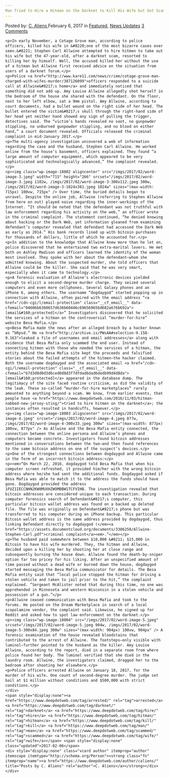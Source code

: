 ```yaml
---
Man Tried to Hire a Hitman on the Darknet to Kill His Wife but Got Scammed and Arrested Instead
---
```

<article class="post-listing post-17999 post type-post status-publish format-standard has-post-thumbnail hentry  tag-hire tag-hitman tag-kill tag-man tag-scammed tag-wife">
    <div class="post-inner">
        <span>Posted by: <a href="https://www.deepdotweb.com/author/caliens/" title="">C. Aliens </a></span>
    <span>February 6, 2017</span>
    <span>in <a href="https://www.deepdotweb.com/category/deepdot-news/" rel="category tag">Featured</a>, <a href="https://www.deepdotweb.com/category/news-updates/" rel="category tag">News Updates</a></span>
    <span><a href="https://www.deepdotweb.com/2017/02/06/man-tried-hire-hitman-darknet-kill-wife-got-scammed-arrested-instead/#comments">3 Comments</a></span>
    </p>
    <div class="clear"></div>
    
    <p>In early November, a Cotage Grove man, according to police officers, killed his wife in &#8220;one of the most bizarre cases ever seen.&#8221; Stephen Carl Allwine attempted to hire hitmen to take out his wife but the 47-year-old, after a darknet scam, resorted to killing her by himself. Well, the accused killed her without the use of a hitman but Allwine first received advice on the situation from users of a darknet forum.</p>
    <p>Police <a href="http://www.kare11.com/news/crime/cotage-grove-man-charged-with-wifes-murder/387126099">officers responded to a suicide call at Allwine&#8217;s home</a> and immediately noticed that something did not add up. Amy Louise Allwine allegedly shot herself in the bedroom of the house she shared with the defendant. On the floor, next to her left elbow, sat a 9mm pistol. Amy Allwine, according to court documents, had a bullet wound on the right side of her head. The bullet entered the victim&#8217;s skull through the right-hand side of her head yet neither hand showed any sign of pulling the trigger, detectives said. The “victim’s hands revealed no soot, no gunpowder stippling, no unburned gunpowder stippling, and no blood on either hand,” a court document revealed. Officials released the criminal complaint in mid-January 2017.</p>
    <p>The multi-agency investigation uncovered a web of information regarding the case and the husband, Stephen Carl Allwine. He worked online from the house’s basement, officers explained. They found “a large amount of computer equipment, which appeared to be very sophisticated and technologically advanced,” the complaint revealed.</p>
    <p><img class="wp-image-18002 aligncenter" src="/imgs/2017/02/word-image-3.jpeg" width="715" height="266" srcset="/imgs/2017/02/word-image-3.jpeg 1102w, /imgs/2017/02/word-image-3-300x112.jpeg 300w, /imgs/2017/02/word-image-3-1024x381.jpeg 1024w" sizes="(max-width: 715px) 100vw, 715px" /> Over time, the buried details began to unravel. Despite the online job, Allwine (referring to Stephen Allwine from here on out) played naive regarding the inner-workings of the Internet. “It should be noted that the defendant was not truthful with law enforcement regarding his activity on the web,” an officer wrote in the criminal complaint. The statement continued, “he denied knowing about hacking or the Dark Web, yet information gleaned from examining defendant’s computer revealed that defendant had accessed the Dark Web as early as 2014.” His bank records lined up with bitcoin purchases for thousands of dollars, little of which he accounted for.</p>
    <p>In addition to the knowledge that Allwine knew more than he let on, police discovered that he entertained two extra-marital lovers. He met both on Ashley Madison and officers learned the identity of the woman most involved. They spoke with her about the defendant—whom she admitted knowing. About the suspected murder, she told officers that Allwine could be the killer. She said that he was very smart, especially when it came to technology.</p>
    <p>A forensic evaluation of Allwine’s electronic devices yielded enough to elicit a second-degree murder charge. They seized several computers and even more cellphones. Several Galaxy phones and an iPhone 6, among others. The username “dogdaygod” started popping up in connection with Allwine, often paired with the email address “<a href="/cdn-cgi/l/email-protection" class="__cf_email__" data-cfemail="04606b6360657d636b60446c696569656d682a676b692a">[email&#160;protected]</a>” Investigators discovered that he solicited the services of a hitman on the controversial “murder-for-hire” website Besa Mafia.</p>
    <p>Besa Mafia made the news after an alleged breach by a hacker known as “bRpsd.” He <a href="http://archive.is/PWsAA#selection-9.158-9.163">leaked a file of usernames and email addresses</a> along with evidence that Besa Mafia only scammed the end user. Instead of connecting hitmen with those who needed the services of a hitman, the entity behind the Besa Mafia site kept the proceeds and falsified stories about the failed attempts of the hitmen—the hacker claimed. Both the username dogdaygod and the associated email <a href="/cdn-cgi/l/email-protection" class="__cf_email__" data-cfemail="b7d3d8d0d3d6ced0d8d3f7dfdad6dad6dedb99d4d8da">[email&#160;protected]</a> appeared in the database dump. The legitimacy of the site faced routine criticism, as did the validity of the leak. These so-called “murder-for-hire marketplaces” rarely amounted to anything beyond a scam. We know, from earlier events, that people have <a href="https://www.deepdotweb.com/2016/11/03/hitman-nabbed-new-jersey-sting/">tried to hire hitmen on the darknet</a>; the instances often resulted in handcuffs, however.</p>
    <p><img class="wp-image-18003 aligncenter" src="/imgs/2017/02/word-image-4.jpeg" srcset="/imgs/2017/02/word-image-4.jpeg 877w, /imgs/2017/02/word-image-4-300x33.jpeg 300w" sizes="(max-width: 877px) 100vw, 877px" /> As Allwine and the Besa Mafia entity connected, the connection between the online persona and Allwine’s phones and computers became concrete. Investigators found bitcoin addresses mentioned in conversations between the two—and then found references to the same bitcoin address on one of the suspect’s devices.</p>
    <p>One of the strongest connections between dogdaygod and Allwine came in the form of an incorrect bitcoin address:</p>
    <p><em>“On March 22, 2016, dogdaygod told Besa Mafia that when his computer screen refreshed, it provided him/her with the wrong bitcoin address where he/she had sent the additional funds. Dogdaygod asked if Besa Mafia was able to match it to the address the funds should have gone. Dogdaygod provided the address 1FUZ1IECCNHN2KW8MUXHZWOMBBW1TCFVIHB. The investigation revealed that bitcoin addresses are considered unique to each transaction. During computer forensics search of Defendant&#8217;s computer, this particular bitcoin wallet address was found on a backed up deleted file. The file was originally on Defendant&#8217;s phone but was transferred to his computer during an iPhone backup. This particular Bitcoin wallet address is the same address provided by dogdaygod, thus linking Defendant directly to dogdaygod (</em><a href="https://assets.documentcloud.org/documents/3386250/Allwine-Stephen-Carl.pdf">criminal complaint</a><em>.”</em></p>
    <p>The husband paid somewhere between $10,000 &#8211; $15,000 in Bitcoin to have his wife murdered. They, the hitman and Allwine, decided upon a killing her by shooting her at close range and subsequently burning the house down. Allwine found the death-by-sniper option far too pricey for his liking. After an unspecified amount of time passed without a dead wife or burned down the house, dogdaygod started messaging the Besa Mafia communicator for details. The Besa Mafia entity said that “local police stopped the hitman for driving a stolen vehicle and taken to jail prior to the hit,” the complaint explained. “Sergeant McAlister noted that during this time, no one was apprehended in Minnesota and western Wisconsin in a stolen vehicle and possession of a gun.”</p>
    <p>Allwine ceased communication with Besa Mafia and took to the forums. He posted on the Dream Marketplace in search of a local scopolamine vendor, the complaint said. Likewise, he signed up for Reddit and asked how to spot law enforcement on the darknet.</p>
    <p><img class="wp-image-18004" src="/imgs/2017/02/word-image-5.jpeg" srcset="/imgs/2017/02/word-image-5.jpeg 904w, /imgs/2017/02/word-image-5-300x84.jpeg 300w" sizes="(max-width: 904px) 100vw, 904px" /> A forensic examination of the house revealed bloodstains that contributed to the arrest of Allwine. The footsteps—only visible with luminol—further pointed to the husband as the killer. Amy Louise Allwine, according to the report, died in a separate room from where police found her body. The luminol verified that she died in the laundry room. Allwine, the investigators claimed, dragged her to the bedroom after shooting her elsewhere.</p>
    <p>Police officers arrested Allwine on January 18, 2017, for the murder of his wife. One count of second-degree murder. The judge set bail at $1 million without conditions and $500,000 with strict conditions.</p>
    </div>
    <span style="display:none"><a href="https://www.deepdotweb.com/tag/arrested/" rel="tag">arrested</a> <a href="https://www.deepdotweb.com/tag/darknet/" rel="tag">darknet</a> <a href="https://www.deepdotweb.com/tag/hire/" rel="tag">hire</a> <a href="https://www.deepdotweb.com/tag/hitman/" rel="tag">hitman</a> <a href="https://www.deepdotweb.com/tag/kill/" rel="tag">kill</a> <a href="https://www.deepdotweb.com/tag/man/" rel="tag">man</a> <a href="https://www.deepdotweb.com/tag/scammed/" rel="tag">scammed</a> <a href="https://www.deepdotweb.com/tag/wife/" rel="tag">wife</a></span> <span style="display:none" class="updated">2017-02-06</span>
    <div style="display:none" class="vcard author" itemprop="author" itemscope itemtype="http://schema.org/Person"><strong class="fn" itemprop="name"><a href="https://www.deepdotweb.com/author/caliens/" title="Posts by C. Aliens" rel="author">C. Aliens</a></strong></div>
    </div>
</article>

